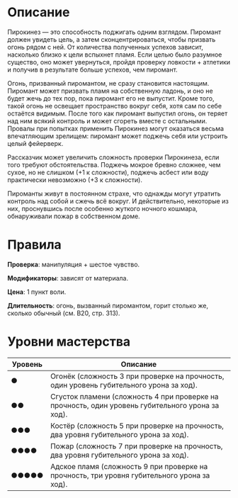 # Описание

Пирокинез — это способность поджигать одним взглядом. Пиромант должен увидеть цель, а затем сконцентрироваться, чтобы призвать огонь рядом с ней. От количества полученных успехов зависит, насколько близко к цели вспыхнет пламя. Если целью было разумное существо, оно может увернуться, пройдя проверку ловкости + атлетики и получив в результате больше успехов, чем пиромант.

Огонь, призванный пиромантом, не сразу становится настоящим. Пиромант может призвать пламя на собственную ладонь, и оно не будет жечь до тех пор, пока пиромант его не выпустит. Кроме того, такой огонь не освещает пространство вокруг себя, хотя сам по себе остаётся видимым. После того как пиромант выпустил огонь, он теряет над ним всякий контроль и может сгореть вместе с остальными. Провалы при попытках применить Пирокинез могут оказаться весьма впечатляющим зрелищем: пиромант может поджечь себя или устроить целый фейерверк.

Рассказчик может увеличить сложность проверки Пирокинеза, если того требуют обстоятельства. Поджечь мокрое бревно сложнее, чем сухое, но не слишком (+1 к сложности), поджечь асбест или воду практически невозможно (+3 к сложности).

Пироманты живут в постоянном страхе, что однажды могут утратить контроль над собой и сжечь всё вокруг. И действительно, некоторые из них, проснувшись после особенно жуткого ночного кошмара, обнаруживали пожар в собственном доме.

# Правила

**Проверка**: манипуляция + шестое чувство.

**Модификаторы**: зависят от материала.

**Цена**: 1 пункт воли.

**Длительность**: огонь, вызванный пиромантом, горит столько же, сколько обычный (см. В20, стр. 313).

# Уровни мастерства

| Уровень | Описание                                                                                         |
| ------- | ------------------------------------------------------------------------------------------------ |
| ●       | Огонёк (сложность 3 при проверке на прочность, один уровень губительного урона за ход).          |
| ●●      | Сгусток пламени (сложность 4 при проверке на прочность, один уровень губительного урона за ход). |
| ●●●     | Костёр (сложность 5 при проверке на прочность, два уровня губительного урона за ход).            |
| ●●●●    | Пожар (сложность 7 при проверке на прочность, два уровня губительного урона за ход).             |
| ●●●●●   | Адское пламя (сложность 9 при проверке на прочность, три уровня губительного урона за ход).      | 

